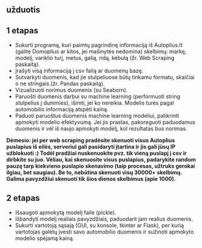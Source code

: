 ## užduotis
## 1 etapas
* Sukurti programą, kuri paimtų pagrindinę informaciją iš Autoplius.lt (galite Domoplius ar kitos, jei mašinytės nedomina) skelbimų: markę, modelį, variklio turį, metus, galią, ridą, kėbulą (žr. Web Scraping paskaitą).
* Įrašyti visą informaciją į csv failą ar duomenų bazę.
* Sutvarkyti duomenis, kad jie stulpeliuose būtų tinkamu formatu, skaičiai o ne stringais (žr. Pandas paskaitą).
* Vizualizuoti norimus duomenis (su Seaborn).
* Paruošti duomenis darbui su machine learning (performuoti string stulpelius į dummies), išimti, jei ko nereikia. Modelis turės pagal automobilio informaciją atspėti kainą. 
* Paduoti paruoštus duomenis machine learning modeliui, patikrinti apmokyti modelio efektyvumą. Jei jis prastas, pakoreguoti paduodamus duomenis ir vėl iš naujo apmokyti modelį, kol rezultatas bus norimas.

**Dėmesio: jei per web scraping pradėsite skenuoti visus Autoplius puslapius iš eilės, serveriui gali pasidaryti įtartina ir jis gali jūsų IP užblokuoti :) Todėl pradžiai nuskenuokite pvz. tik vieną puslapį į csv ir dirbkite su juo. Vėliau, kai skenuosite visus puslapius, padarykite random pauzę tarp kiekvieno puslapio skenavimo (taip procesas, užtruks gerokai ilgiau, bet saugiau). Be to, nebūtina skenuoti visų 30000+ skelbimų. Galima pavyzdžiui skenuoti tik šios dienos skelbimus (apie 1000).**

## 2 etapas
* Išsaugoti apmokytą modelį faile (pickle).
* Išbandyti modelį realiais pavyzdžiais, paduodant jam realius duomenis.
* Sukurti vartotoją sąsają (GUI, su konsole, tkinter ar Flask), per kurią vartotojas galėtų įvesti savo automobilio duomenis ir sužinoti apmokyto modelio spėjamą kainą.